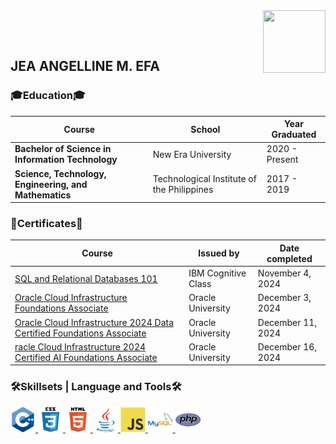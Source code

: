 <img align="right" width="100" height="100" src="https://upload.wikimedia.org/wikipedia/en/thumb/c/c6/New_Era_University.svg/175px-New_Era_University.svg.png">


<br></br>
## JEA ANGELLINE M. EFA
<h3 align="left">🎓Education🎓</h3>

| Course | School | Year Graduated |
| --- | --- | ---|
| <b>Bachelor of Science in Information Technology</b>| New Era University | 2020 - Present|
| <b>Science, Technology, Engineering, and Mathematics | Technological Institute of the Philippines | 2017 - 2019 |


<h3 align="left">🧾Certificates🧾</h3>

|Course|Issued by|Date completed|
|---|---|---|
| <a href="https://courses.cognitiveclass.ai/certificates/100bdb589c9d49aa9b44d6f4231d9403"> SQL and Relational Databases 101 </a> |  IBM Cognitive Class |  November 4, 2024 |
| <a href="https://catalog-education.oracle.com/ords/certview/sharebadge?id=002E087E1CD1D0BE8AC482835DC0E87B7642149FC7C056CB564B3D73BAF39CF5&fbclid=IwY2xjawHEwl5leHRuA2FlbQIxMQABHQ7poDDafsaxW5-HbTpqBFYzUORFTVD29fEIXimdF5NFLyfy56WAtUGdoA_aem_OR-m84HRGoWQgnH2zq5A2g"> Oracle Cloud Infrastructure Foundations Associate </a> |  Oracle University |  December 3, 2024 |
| <a href="https://catalog-education.oracle.com/ords/certview/sharebadge?id=002E087E1CD1D0BE8AC482835DC0E87B1EF0C074D3363999730A6343E5B85835">Oracle Cloud Infrastructure 2024 Data Certified Foundations Associate </a> |  Oracle University |  December 11, 2024 |
| <a href="https://catalog-education.oracle.com/pls/certview/sharebadge?id=B19E823FAFAA0BB0A1FDE49415CE2E02EB9C594F0F3CF722B1DBDDEB86CE5179">racle Cloud Infrastructure 2024 Certified AI Foundations Associate </a> |  Oracle University |  December 16, 2024 |

<h3 align="left">🛠Skillsets | Language and Tools🛠</h3>
<p align="left"> <a href="https://www.w3schools.com/cpp/" target="_blank" rel="noreferrer"> <img src="https://raw.githubusercontent.com/devicons/devicon/master/icons/cplusplus/cplusplus-original.svg" alt="cplusplus" width="40" height="40"/> </a> <a href="https://www.w3schools.com/css/" target="_blank" rel="noreferrer"> <img src="https://raw.githubusercontent.com/devicons/devicon/master/icons/css3/css3-original-wordmark.svg" alt="css3" width="40" height="40"/> </a> <a href="https://www.w3.org/html/" target="_blank" rel="noreferrer"> <img src="https://raw.githubusercontent.com/devicons/devicon/master/icons/html5/html5-original-wordmark.svg" alt="html5" width="40" height="40"/> </a> <a href="https://www.java.com" target="_blank" rel="noreferrer"> <img src="https://raw.githubusercontent.com/devicons/devicon/master/icons/java/java-original.svg" alt="java" width="40" height="40"/> </a> <a href="https://developer.mozilla.org/en-US/docs/Web/JavaScript" target="_blank" rel="noreferrer"> <img src="https://raw.githubusercontent.com/devicons/devicon/master/icons/javascript/javascript-original.svg" alt="javascript" width="40" height="40"/> </a> <a href="https://www.mysql.com/" target="_blank" rel="noreferrer"> <img src="https://raw.githubusercontent.com/devicons/devicon/master/icons/mysql/mysql-original-wordmark.svg" alt="mysql" width="40" height="40"/> </a> <a href="https://www.php.net" target="_blank" rel="noreferrer"> <img src="https://raw.githubusercontent.com/devicons/devicon/master/icons/php/php-original.svg" alt="php" width="40" height="40"/> </a> </p>

